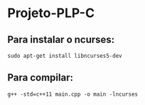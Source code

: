 # Projeto-PLP-C

## Para instalar o ncurses:

    sudo apt-get install libncurses5-dev

## Para compilar:

    g++ -std=c++11 main.cpp -o main -lncurses
